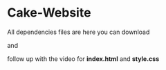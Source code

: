# Cake-Website

All dependencies files are here you can download 

and

follow up with the video for **index.html** and **style.css**

